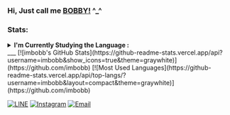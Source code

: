 ### Hi, Just call me [BOBBY!](https://github.com/imbobb) ^_^


### Stats:
<details>
 <summary><strong>I'm Currently Studying the Language :</strong></summary>
    - Python</br>
    - HTML</br>
    - CSS</br>
    - And JavaScript
</details>
___
[![imbobb's GitHub Stats](https://github-readme-stats.vercel.app/api?username=imbobb&show_icons=true&theme=graywhite)](https://github.com/imbobb)
[![Most Used Languages](https://github-readme-stats.vercel.app/api/top-langs/?username=imbobb&layout=compact&theme=graywhite)](https://github.com/imbobb)

[![LINE](https://img.shields.io/badge/LINE-00ff44.svg)](https://line.me/ti/p/~imbobby_)
[![Instagram](https://img.shields.io/badge/Instagram-d66bff.svg)](https://instagram.com/ahmdbai_)
[![Email](https://img.shields.io/badge/Email-ff0660.svg)](mailto:ahmad.baihaqi4647@gmail.com)

<!--
**imbobb/imbobb** is a ✨ _special_ ✨ repository because its `README.md` (this file) appears on your GitHub profile.

Here are some ideas to get you started:

- Python
- HTML
- CSS
- And JavaScript
-->
